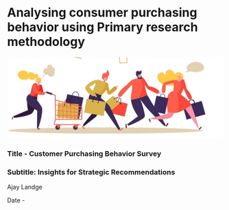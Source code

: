 # Analysing consumer purchasing behavior using Primary research methodology

![Logo](Consumer_Behavior_Image.jpg)

### Title - Customer Purchasing Behavior Survey

### Subtitle: Insights for Strategic Recommendations

Ajay Landge

Date - 

